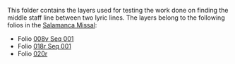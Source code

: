 This folder contains the layers used for testing the work done on finding the middle staff line between two lyric lines. The layers belong to the following folios in the [Salamanca Missal](https://pemdatabase.eu/gallery-item/8771):
- Folio [008v Seq 001](https://pemdatabase.eu/media/8771/download?attachment)
- Folio [018r Seq 001](https://pemdatabase.eu/media/8789/download?attachment)
- Folio [020r](https://pemdatabase.eu/media/8793/download?attachment)
